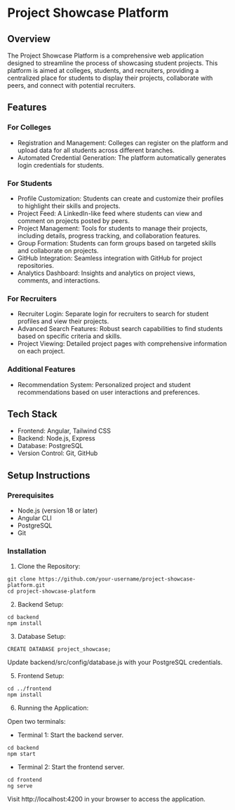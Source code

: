 # Project Showcase Platform
## Overview
The Project Showcase Platform is a comprehensive web application designed to streamline the process of showcasing student projects. This platform is aimed at colleges, students, and recruiters, providing a centralized place for students to display their projects, collaborate with peers, and connect with potential recruiters.

## Features
### For Colleges
* Registration and Management: Colleges can register on the platform and upload data for all students across different branches.
* Automated Credential Generation: The platform automatically generates login credentials for students.
### For Students
* Profile Customization: Students can create and customize their profiles to highlight their skills and projects.
* Project Feed: A LinkedIn-like feed where students can view and comment on projects posted by peers.
* Project Management: Tools for students to manage their projects, including details, progress tracking, and collaboration features.
* Group Formation: Students can form groups based on targeted skills and collaborate on projects.
* GitHub Integration: Seamless integration with GitHub for project repositories.
* Analytics Dashboard: Insights and analytics on project views, comments, and interactions.
### For Recruiters
* Recruiter Login: Separate login for recruiters to search for student profiles and view their projects.
* Advanced Search Features: Robust search capabilities to find students based on specific criteria and skills.
* Project Viewing: Detailed project pages with comprehensive information on each project.
### Additional Features
* Recommendation System: Personalized project and student recommendations based on user interactions and preferences.
## Tech Stack
* Frontend: Angular, Tailwind CSS
* Backend: Node.js, Express
* Database: PostgreSQL
* Version Control: Git, GitHub
## Setup Instructions
### Prerequisites
* Node.js (version 18 or later)
* Angular CLI
* PostgreSQL
* Git
### Installation
1. Clone the Repository:

```
git clone https://github.com/your-username/project-showcase-platform.git
cd project-showcase-platform
```
2. Backend Setup:

```
cd backend
npm install
```
3. Database Setup:

```
CREATE DATABASE project_showcase;
```
Update backend/src/config/database.js with your PostgreSQL credentials.

5. Frontend Setup:

```
cd ../frontend
npm install
```
6. Running the Application:

Open two terminals:

* Terminal 1: Start the backend server.

```
cd backend
npm start
```
* Terminal 2: Start the frontend server.

```
cd frontend
ng serve
```
Visit http://localhost:4200 in your browser to access the application.
